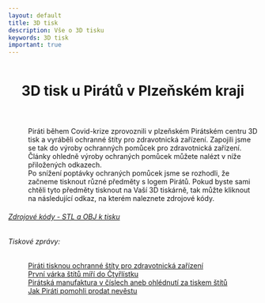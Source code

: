 ```yaml
---
layout: default
title: 3D tisk
description: Vše o 3D tisku
keywords: 3D tisk
important: true
---
```

<div class="row">
  <div class="large-12 column">
    <header class="c-page-header">
      <h1>3D tisk u Pirátů v Plzeňském kraji</h1>
    </header>
      <div>
<dd>Piráti během Covid-krize zprovoznili v plzeňském Pirátském centru 3D tisk a vyráběli ochranné štíty pro zdravotnická zařízení. Zapojili jsme se tak do výroby ochranných pomůcek pro zdravotnická zařízení.  Články ohledně výroby ochraných pomůcek můžete nalézt v níže přiložených odkazech.</dd>

<dd>Po snížení poptávky ochraných pomůcek jsme se rozhodli, že začneme tisknout různé předměty s logem Pirátů. Pokud byste sami chtěli tyto předměty tisknout na Vaší 3D tiskárně, tak můžte kliknout na následující odkaz, na kterém naleznete zdrojové kódy.</dd>


   <h6><a href="https://drive.google.com/drive/folders/1ZVz6FEQ7ZCo0UjMhws9fp3wZsGrDvTZt">Zdrojové kódy - STL a OBJ k tisku</a></h6>


   <h6>Tiskové zprávy:</h6> 

   <dd><a href="https://plzensky.pirati.cz/aktuality/pirati-tisknou-ochranne-stity.html">Piráti tisknou ochranné štíty pro zdravotnická zařízení</a></dd>
   
  <dd> <a href="https://plzensky.pirati.cz/aktuality/prvni-varka-stitu-miri-do-Ctyrlistku.html">První várka štítů míří do Čtyřlístku</a></dd>
   
  <dd> <a href="https://plzensky.pirati.cz/aktuality/piratska-manufaktura-v-cislech.html">Pirátská manufaktura v číslech aneb ohlédnutí za tiskem štítů</a></dd>
   
 <dd>  <a href="https://plzensky.pirati.cz/aktuality/jak-pirati-pomohli-prodat-nevestu.html">Jak Piráti pomohli prodat nevěstu</a></dd>
   
   </div>
